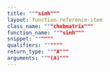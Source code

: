 ```yaml
---
title: """sinh"""
layout: function-reference-item
class_name: """chebmatrix"""
function_name: """sinh"""
snippet: """"""
qualifiers: """"""
return_type: """A"""
arguments: """(A)"""
---
```



